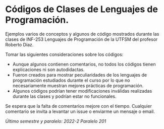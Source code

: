 # Códigos de Clases de Lenguajes de Programación.

Ejemplos varios de conceptos y algunos de código mostrados durante las clases de INF-253 Lenguajes de Programación de la UTFSM del profesor Roberto Díaz.

Tomar las siguientes consideraciones sobre los códigos:
- Aunque algunos contienen comentarios, no todos los códigos tienen explicaciones ni son autodidactas.
- Fueron creados para mostrar peculiaridades de los lenguajes de programación estudiados durante el curso por lo que no necesariamente muestran mejores prácticas de programación.
- Algunos códigos podrían tener modificaciones inválidas realizadas durante las clases y podrían estar no funcionales.

Se espera que la falta de comentarios mejore con el tiempo. Cualquier comentario se invita a levantar un issue o enviarme un mensaje o email.

*Último semestre y paralelo: 2022-2 Paralelo 201*